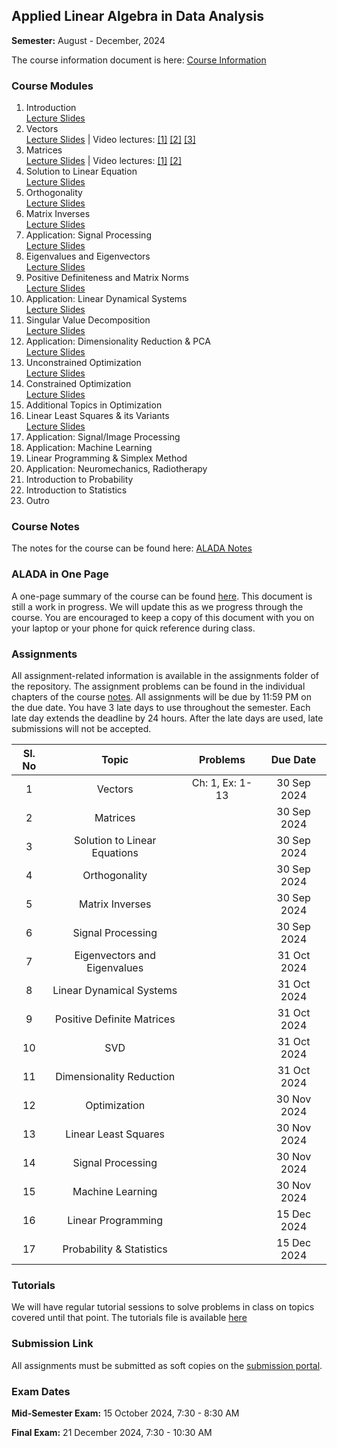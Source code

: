 ## Applied Linear Algebra in Data Analysis

**Semester:** August - December, 2024

The course information document is here: [Course Information](info.pdf)


### Course Modules

1. Introduction \
[Lecture Slides](lecture_slides/00-why_do_this_course.pdf) 
2. Vectors \
[Lecture Slides](lecture_slides/01-vector-spaces.pdf) | Video lectures: [[1]](https://youtu.be/RFObXkkr-_E?feature=shared) [[2]](https://youtu.be/-1B-MkUG2T0?feature=shared) [[3]](https://youtu.be/pcbpJQaUvjo?feature=shared)
3. Matrices \
[Lecture Slides](lecture_slides/02-matrices.pdf) | Video lectures: [[1]](https://youtu.be/qdkebZvMi1s?feature=shared) [[2]](https://youtu.be/ZVqRk5lwkLg?feature=shared)
4. Solution to Linear Equation \
[Lecture Slides](lecture_slides/03-solnslineareqns.pdf)
5. Orthogonality \
[Lecture Slides](lecture_slides/04-orthogonality.pdf)
6. Matrix Inverses \
[Lecture Slides](lecture_slides/05-matrixinverses.pdf)
7. Application: Signal Processing \
[Lecture Slides](lecture_slides/06-signalprocessing)
7. Eigenvalues and Eigenvectors \
[Lecture Slides](lecture_slides/07-eigenvalvec.pdf)
8. Positive Definiteness and Matrix Norms \
[Lecture Slides](lecture_slides/08-pdmatnorm.pdf)
9. Application: Linear Dynamical Systems \
[Lecture Slides](lecture_slides/09-lds.pdf)
10. Singular Value Decomposition \
[Lecture Slides](lecture_slides/10-svd.pdf)
11. Application: Dimensionality Reduction & PCA \
[Lecture Slides](lecture_slides/11-dimredpca.pdf)
12. Unconstrained Optimization \
[Lecture Slides](lecture_slides/12-opt.pdf)
13. Constrained Optimization \
[Lecture Slides](lecture_slides/13-constopt.pdf)
14. Additional Topics in Optimization 
15. Linear Least Squares & its Variants \
[Lecture Slides](lecture_slides/15-leastsquares.pdf)
16. Application: Signal/Image Processing 
17. Application: Machine Learning 
18. Linear Programming & Simplex Method
19. Application: Neuromechanics, Radiotherapy
20. Introduction to Probability
21. Introduction to Statistics
22. Outro

### Course Notes
The notes for the course can be found here: [ALADA Notes](notes/aladanotes.pdf)

### ALADA in One Page
A one-page summary of the course can be found [here](notes/onepage.pdf). This document is still a work in progress. We will update this as we progress through the course. You are encouraged to keep a copy of this document with you on your laptop or your phone for quick reference during class.

### Assignments
All assignment-related information is available in the assignments folder of the repository. The assignment problems can be found in the individual chapters of the course [notes](notes/aladanotes.pdf). All assignments will be due by 11:59 PM on the due date. You have 3 late days to use throughout the semester. Each late day extends the deadline by 24 hours. After the late days are used, late submissions will not be accepted.

Sl. No | Topic | Problems | Due Date
:---: | :---: | :---: | :---:
 1 | Vectors | Ch: 1, Ex: 1-13 | 30 Sep 2024
 2 | Matrices  | | 30 Sep 2024
 3 | Solution to Linear Equations | | 30 Sep 2024
 4 | Orthogonality | | 30 Sep 2024
 5 | Matrix Inverses | | 30 Sep 2024
 6 | Signal Processing | | 30 Sep 2024
 7 | Eigenvectors and Eigenvalues | | 31 Oct 2024
 8 | Linear Dynamical Systems | | 31 Oct 2024
 9 | Positive Definite Matrices | | 31 Oct 2024
 10 | SVD | | 31 Oct 2024
 11 | Dimensionality Reduction | | 31 Oct 2024
 12 | Optimization | | 30 Nov 2024
 13 | Linear Least Squares | | 30 Nov 2024
 14 | Signal Processing | | 30 Nov 2024
 15 | Machine Learning | | 30 Nov 2024
 16 | Linear Programming | | 15 Dec 2024
 17 | Probability & Statistics | | 15 Dec 2024

### Tutorials
We will have regular tutorial sessions to solve problems in class on topics covered until that point. The tutorials file is available [here](assignments/tutorial.pdf)

### Submission Link
All assignments must be submitted as soft copies on the [submission portal]().

### Exam Dates
**Mid-Semester Exam:** 15 October 2024, 7:30 - 8:30 AM

**Final Exam:** 21 December 2024, 7:30 - 10:30 AM
